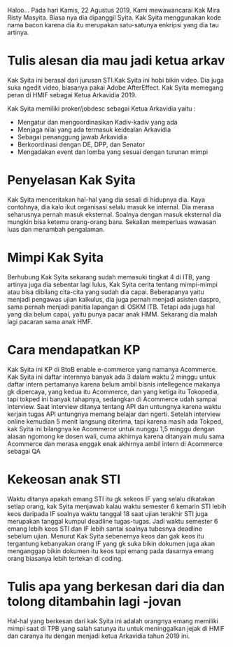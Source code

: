 <p>Haloo... Pada hari Kamis, 22 Agustus 2019, Kami mewawancarai Kak Mira Risty Masyita. Biasa nya dia dipanggil Syita. Kak Syita menggunakan kode nama bacon karena dia itu merupakan satu-satunya enkripsi yang dia tau artinya.</p>

<h1>Tulis alesan dia mau jadi ketua arkav</h1>
Kak Syita ini berasal dari jurusan STI.Kak Syita ini hobi bikin video. Dia juga suka ngedit video, biasanya pakai Adobe AfterEffect. Kak Syita memegang peran di HMIF sebagai Ketua Arkavidia 2019.
<p>Kak Syita memiliki proker/jobdesc sebagai Ketua Arkavidia yaitu :
<ul>
  <li>Mengatur dan mengoordinasikan Kadiv-kadiv yang ada</li>
  <li>Menjaga nilai yang ada termasuk keidealan Arkavidia</li>
  <li>Sebagai penanggung jawab Arkavidia</li>
  <li>Berkoordinasi dengan DE, DPP, dan Senator</li>
  <li>Mengadakan event dan lomba yang sesuai dengan turunan mimpi</li>
</ul>
</p>

# Penyelasan Kak Syita
<p>Kak Syita menceritakan hal-hal yang dia sesali di hidupnya dia. Kaya contohnya, dia kalo ikut organisasi selalu masuk ke internal. Dia merasa seharusnya pernah masuk eksternal. Soalnya dengan masuk eksternal dia mungkin bisa ketemu orang-orang baru. Sekalian memperluas wawasan luas dan menambah pengalaman.</p>

# Mimpi Kak Syita
<p>Berhubung Kak Syita sekarang sudah memasuki tingkat 4 di ITB, yang artinya juga dia sebentar lagi lulus, Kak Syita cerita tentang mimpi-mimpi atau bisa dibilang cita-cita yang sudah dia capai. Beberapanya yaitu menjadi pengawas ujian kalkulus, dia juga pernah menjadi asisten daspro, sama pernah menjadi panitia lapangan di OSKM ITB. Tetapi ada juga hal yang dia belum capai, yaitu punya pacar anak HMM. Sekarang dia malah lagi pacaran sama anak HMF.</p>

# Cara mendapatkan KP
Kak Syita ini KP di BtoB enable e-commerce yang namanya Acommerce. Kak Syita ini daftar internnya banyak ada 3 dalam waktu 2 minggu untuk 
daftar intern pertamanya karena belum ambil bisnis intellegence makanya gk dipercaya, yang kedua itu Acommerce, dan yang ketiga itu 
Tokopedia, tapi tokped ini banyak tahapnya, sedangkan di Acommerce udah sampai interview. Saat interview ditanya tentang API dan untungnya
karena waktu kerjain tugas API untungnya memang belajar dan ngerti. Setelah interview online kemudian 5 menit langsung diterima, tapi
karena masih ada Tokped, kak Syita ini bilangnya ke Acommerce untuk nunggu 1,5 minggu dengan alasan ngomong ke dosen wali, cuma akhirnya
karena ditanyain mulu sama Acommerce dan merasa enggak enak akhirnya ambil intern di Acommerce sebagai QA

# Kekeosan anak STI
Waktu ditanya apakah emang STI itu gk sekeos IF yang selalu dikatakan setiap orang, kak Syita menjawab kalau waktu semester 6 kemarin STI lebih keos daripada IF soalnya waktu tanggal 18 saat ujian terakhir STI juga merupakan tanggal kumpul deadline tugas-tugas. Jadi waktu semester 6 emang lebih keos STI dan IF lebih santai soalnya tubesnya deadline sebelum ujian. Menurut Kak Syita sebenernya keos dan gak keos
itu tergantung kebanyakan orang IF yang gk suka bikin dokumen juga akan menganggap bikin dokumen itu keos tapi emang pada dasarnya emang
orang biasanya lebih tertekan di coding.

<h1>Tulis apa yang berkesan dari dia dan tolong ditambahin lagi -jovan</h1>
Hal-hal yang berkesan dari kak Syita ini adalah orangnya emang memiliki mimpi saat di TPB yang salah satunya itu untuk meninggalkan
jejak di HMIF dan caranya itu dengan menjadi ketua Arkavidia tahun 2019 ini.
